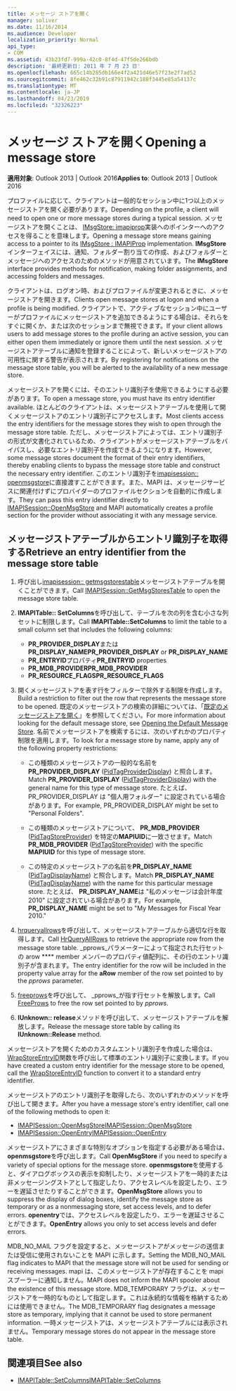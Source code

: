 ```yaml
---
title: メッセージ ストアを開く
manager: soliver
ms.date: 11/16/2014
ms.audience: Developer
localization_priority: Normal
api_type:
- COM
ms.assetid: 43b23fd7-999a-42c0-8f4d-47f5de266bdb
description: '最終更新日: 2011 年 7 月 23 日'
ms.openlocfilehash: 665c14b285db166e4f2a421d46e57f23e2f7ad52
ms.sourcegitcommit: 8fe462c32b91c87911942c188f3445e85a54137c
ms.translationtype: MT
ms.contentlocale: ja-JP
ms.lasthandoff: 04/23/2019
ms.locfileid: "32326223"
---
```

# <a name="opening-a-message-store"></a><span data-ttu-id="d254e-103">メッセージ ストアを開く</span><span class="sxs-lookup"><span data-stu-id="d254e-103">Opening a message store</span></span>

<span data-ttu-id="d254e-104">**適用対象**: Outlook 2013 | Outlook 2016</span><span class="sxs-lookup"><span data-stu-id="d254e-104">**Applies to**: Outlook 2013 | Outlook 2016</span></span> 
  
<span data-ttu-id="d254e-105">プロファイルに応じて、クライアントは一般的なセッション中に1つ以上のメッセージストアを開く必要があります。</span><span class="sxs-lookup"><span data-stu-id="d254e-105">Depending on the profile, a client will need to open one or more message stores during a typical session.</span></span> <span data-ttu-id="d254e-106">メッセージストアを開くことは、 [IMsgStore: imapiprop](imsgstoreimapiprop.md)実装へのポインターへのアクセスを得ることを意味します。</span><span class="sxs-lookup"><span data-stu-id="d254e-106">Opening a message store means gaining access to a pointer to its [IMsgStore : IMAPIProp](imsgstoreimapiprop.md) implementation.</span></span> <span data-ttu-id="d254e-107">**IMsgStore**インターフェイスには、通知、フォルダー割り当ての作成、およびフォルダーとメッセージへのアクセスのためのメソッドが用意されています。</span><span class="sxs-lookup"><span data-stu-id="d254e-107">The **IMsgStore** interface provides methods for notification, making folder assignments, and accessing folders and messages.</span></span> 
  
<span data-ttu-id="d254e-108">クライアントは、ログオン時、およびプロファイルが変更されるときに、メッセージストアを開きます。</span><span class="sxs-lookup"><span data-stu-id="d254e-108">Clients open message stores at logon and when a profile is being modified.</span></span> <span data-ttu-id="d254e-109">クライアントで、アクティブなセッション中にユーザーがプロファイルにメッセージストアを追加できるようにする場合は、それらをすぐに開くか、または次のセッションまで無視できます。</span><span class="sxs-lookup"><span data-stu-id="d254e-109">If your client allows users to add message stores to the profile during an active session, you can either open them immediately or ignore them until the next session.</span></span> <span data-ttu-id="d254e-110">メッセージストアテーブルに通知を登録することによって、新しいメッセージストアの可用性に関する警告が表示されます。</span><span class="sxs-lookup"><span data-stu-id="d254e-110">By registering for notifications on the message store table, you will be alerted to the availability of a new message store.</span></span>
  
<span data-ttu-id="d254e-111">メッセージストアを開くには、そのエントリ識別子を使用できるようにする必要があります。</span><span class="sxs-lookup"><span data-stu-id="d254e-111">To open a message store, you must have its entry identifier available.</span></span> <span data-ttu-id="d254e-112">ほとんどのクライアントは、メッセージストアテーブルを使用して開くメッセージストアのエントリ識別子にアクセスします。</span><span class="sxs-lookup"><span data-stu-id="d254e-112">Most clients access the entry identifiers for the message stores they wish to open through the message store table.</span></span> <span data-ttu-id="d254e-113">ただし、メッセージストアによっては、エントリ識別子の形式が文書化されているため、クライアントがメッセージストアテーブルをバイパスし、必要なエントリ識別子を作成できるようになります。</span><span class="sxs-lookup"><span data-stu-id="d254e-113">However, some message stores document the format of their entry identifiers, thereby enabling clients to bypass the message store table and construct the necessary entry identifier.</span></span> <span data-ttu-id="d254e-114">このエントリ識別子を[imapisession:: openmsgstore](imapisession-openmsgstore.md)に直接渡すことができます。また、MAPI は、メッセージサービスに関連付けずにプロバイダーのプロファイルセクションを自動的に作成します。</span><span class="sxs-lookup"><span data-stu-id="d254e-114">They can pass this entry identifier directly to [IMAPISession::OpenMsgStore](imapisession-openmsgstore.md) and MAPI automatically creates a profile section for the provider without associating it with any message service.</span></span> 
  
## <a name="retrieve-an-entry-identifier-from-the-message-store-table"></a><span data-ttu-id="d254e-115">メッセージストアテーブルからエントリ識別子を取得する</span><span class="sxs-lookup"><span data-stu-id="d254e-115">Retrieve an entry identifier from the message store table</span></span>
  
1. <span data-ttu-id="d254e-116">呼び出し[imapisession:: getmsgstorestable](imapisession-getmsgstorestable.md)メッセージストアテーブルを開くことができます。</span><span class="sxs-lookup"><span data-stu-id="d254e-116">Call [IMAPISession::GetMsgStoresTable](imapisession-getmsgstorestable.md) to open the message store table.</span></span> 
    
2. <span data-ttu-id="d254e-117">**IMAPITable:: SetColumns**を呼び出して、テーブルを次の列を含む小さな列セットに制限します。</span><span class="sxs-lookup"><span data-stu-id="d254e-117">Call **IMAPITable::SetColumns** to limit the table to a small column set that includes the following columns:</span></span> 
    
   - <span data-ttu-id="d254e-118">**PR_PROVIDER_DISPLAY**または**PR_DISPLAY_NAME**</span><span class="sxs-lookup"><span data-stu-id="d254e-118">**PR_PROVIDER_DISPLAY** or **PR_DISPLAY_NAME**</span></span>
   - <span data-ttu-id="d254e-119">**PR_ENTRYID**プロパティ</span><span class="sxs-lookup"><span data-stu-id="d254e-119">**PR_ENTRYID** properties</span></span> 
   - <span data-ttu-id="d254e-120">**PR_MDB_PROVIDER**</span><span class="sxs-lookup"><span data-stu-id="d254e-120">**PR_MDB_PROVIDER**</span></span>
   - <span data-ttu-id="d254e-121">**PR_RESOURCE_FLAGS**</span><span class="sxs-lookup"><span data-stu-id="d254e-121">**PR_RESOURCE_FLAGS**</span></span>
    
3. <span data-ttu-id="d254e-122">開くメッセージストアを表す行をフィルターで除外する制限を作成します。</span><span class="sxs-lookup"><span data-stu-id="d254e-122">Build a restriction to filter out the row that represents the message store to be opened.</span></span> <span data-ttu-id="d254e-123">既定のメッセージストアの検索の詳細については、「[既定のメッセージストアを開く](opening-the-default-message-store.md)」を参照してください。</span><span class="sxs-lookup"><span data-stu-id="d254e-123">For more information about looking for the default message store, see [Opening the Default Message Store](opening-the-default-message-store.md).</span></span> <span data-ttu-id="d254e-124">名前でメッセージストアを検索するには、次のいずれかのプロパティ制限を適用します。</span><span class="sxs-lookup"><span data-stu-id="d254e-124">To look for a message store by name, apply any of the following property restrictions:</span></span>
    
   - <span data-ttu-id="d254e-125">この種類のメッセージストアの一般的な名前を**PR_PROVIDER_DISPLAY** ([PidTagProviderDisplay](pidtagproviderdisplay-canonical-property.md)) と照合します。</span><span class="sxs-lookup"><span data-stu-id="d254e-125">Match **PR_PROVIDER_DISPLAY** ([PidTagProviderDisplay](pidtagproviderdisplay-canonical-property.md)) with the general name for this type of message store.</span></span> <span data-ttu-id="d254e-126">たとえば、PR_PROVIDER_DISPLAY は "個人用フォルダー" に設定されている場合があります。</span><span class="sxs-lookup"><span data-stu-id="d254e-126">For example, PR_PROVIDER_DISPLAY might be set to "Personal Folders".</span></span>
    
   - <span data-ttu-id="d254e-127">この種類のメッセージストアについて、 **PR_MDB_PROVIDER** ([PidTagStoreProvider](pidtagstoreprovider-canonical-property.md)) を特定の**MAPIUID**に一致させます。</span><span class="sxs-lookup"><span data-stu-id="d254e-127">Match **PR_MDB_PROVIDER** ([PidTagStoreProvider](pidtagstoreprovider-canonical-property.md)) with the specific **MAPIUID** for this type of message store.</span></span> 
    
   - <span data-ttu-id="d254e-128">この特定のメッセージストアの名前を**PR_DISPLAY_NAME** ([PidTagDisplayName](pidtagdisplayname-canonical-property.md)) と照合します。</span><span class="sxs-lookup"><span data-stu-id="d254e-128">Match **PR_DISPLAY_NAME** ([PidTagDisplayName](pidtagdisplayname-canonical-property.md)) with the name for this particular message store.</span></span> <span data-ttu-id="d254e-129">たとえば、 **PR_DISPLAY_NAME**は "私のメッセージは会計年度 2010" に設定されている場合があります。</span><span class="sxs-lookup"><span data-stu-id="d254e-129">For example, **PR_DISPLAY_NAME** might be set to "My Messages for Fiscal Year 2010."</span></span> 
    
4. <span data-ttu-id="d254e-130">[hrqueryallrows](hrqueryallrows.md)を呼び出して、メッセージストアテーブルから適切な行を取得します。</span><span class="sxs-lookup"><span data-stu-id="d254e-130">Call [HrQueryAllRows](hrqueryallrows.md) to retrieve the appropriate row from the message store table.</span></span> <span data-ttu-id="d254e-131">_pprows_パラメーターによって指定された行セットの arow \*\*\*\* member メンバーのプロパティ値配列に、その行のエントリ識別子が含まれます。</span><span class="sxs-lookup"><span data-stu-id="d254e-131">The entry identifier for the row will be included in the property value array for the **aRow** member of the row set pointed to by the  _pprows_ parameter.</span></span> 
    
5. <span data-ttu-id="d254e-132">[freeprows](freeprows.md)を呼び出して、 _pprows_が指す行セットを解放します。</span><span class="sxs-lookup"><span data-stu-id="d254e-132">Call [FreeProws](freeprows.md) to free the row set pointed to by  _pprows_.</span></span>
    
6. <span data-ttu-id="d254e-133">**IUnknown:: release**メソッドを呼び出して、メッセージストアテーブルを解放します。</span><span class="sxs-lookup"><span data-stu-id="d254e-133">Release the message store table by calling its **IUnknown::Release** method.</span></span> 
    
<span data-ttu-id="d254e-134">メッセージストアを開くためのカスタムエントリ識別子を作成した場合は、 [WrapStoreEntryID](wrapstoreentryid.md)関数を呼び出して標準のエントリ識別子に変換します。</span><span class="sxs-lookup"><span data-stu-id="d254e-134">If you have created a custom entry identifier for the message store to be opened, call the [WrapStoreEntryID](wrapstoreentryid.md) function to convert it to a standard entry identifier.</span></span> 
  
<span data-ttu-id="d254e-135">メッセージストアのエントリ識別子を取得したら、次のいずれかのメソッドを呼び出して開きます。</span><span class="sxs-lookup"><span data-stu-id="d254e-135">After you have a message store's entry identifier, call one of the following methods to open it:</span></span>
  
- [<span data-ttu-id="d254e-136">IMAPISession::OpenMsgStore</span><span class="sxs-lookup"><span data-stu-id="d254e-136">IMAPISession::OpenMsgStore</span></span>](imapisession-openmsgstore.md)
- [<span data-ttu-id="d254e-137">IMAPISession::OpenEntry</span><span class="sxs-lookup"><span data-stu-id="d254e-137">IMAPISession::OpenEntry</span></span>](imapisession-openentry.md)
    
<span data-ttu-id="d254e-138">メッセージストアにさまざまな特別なオプションを指定する必要がある場合は、 **openmsgstore**を呼び出します。</span><span class="sxs-lookup"><span data-stu-id="d254e-138">Call **OpenMsgStore** if you need to specify a variety of special options for the message store.</span></span> <span data-ttu-id="d254e-139">**openmsgstore**を使用すると、ダイアログボックスの表示を抑制したり、メッセージストアを一時的または非メッセージングストアとして指定したり、アクセスレベルを設定したり、エラーを遅延させたりすることができます。</span><span class="sxs-lookup"><span data-stu-id="d254e-139">**OpenMsgStore** allows you to suppress the display of dialog boxes, identify the message store as temporary or as a nonmessaging store, set access levels, and to defer errors.</span></span> <span data-ttu-id="d254e-140">**openentry**では、アクセスレベルを設定したり、エラーを遅延させることができます。</span><span class="sxs-lookup"><span data-stu-id="d254e-140">**OpenEntry** allows you only to set access levels and defer errors.</span></span> 
  
<span data-ttu-id="d254e-141">MDB_NO_MAIL フラグを設定すると、メッセージストアがメッセージの送信または受信に使用されないことを MAPI に示します。</span><span class="sxs-lookup"><span data-stu-id="d254e-141">Setting the MDB_NO_MAIL flag indicates to MAPI that the message store will not be used for sending or receiving messages.</span></span> <span data-ttu-id="d254e-142">mapi は、このメッセージストアが存在することを mapi スプーラーに通知しません。</span><span class="sxs-lookup"><span data-stu-id="d254e-142">MAPI does not inform the MAPI spooler about the existence of this message store.</span></span> <span data-ttu-id="d254e-143">MDB_TEMPORARY フラグは、メッセージストアを一時的なものとして指定します。これは永続的な情報を格納するためには使用できません。</span><span class="sxs-lookup"><span data-stu-id="d254e-143">The MDB_TEMPORARY flag designates a message store as temporary, implying that it cannot be used to store permanent information.</span></span> <span data-ttu-id="d254e-144">一時メッセージストアは、メッセージストアテーブルには表示されません。</span><span class="sxs-lookup"><span data-stu-id="d254e-144">Temporary message stores do not appear in the message store table.</span></span> 
  
## <a name="see-also"></a><span data-ttu-id="d254e-145">関連項目</span><span class="sxs-lookup"><span data-stu-id="d254e-145">See also</span></span>

- [<span data-ttu-id="d254e-146">IMAPITable::SetColumns</span><span class="sxs-lookup"><span data-stu-id="d254e-146">IMAPITable::SetColumns</span></span>](imapitable-setcolumns.md)

